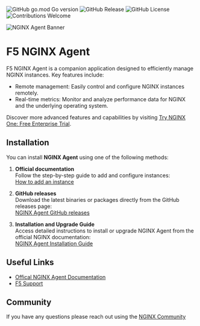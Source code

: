 ![GitHub go.mod Go version](https://img.shields.io/github/go-mod/go-version/nginx/agent)
![GitHub Release](https://img.shields.io/github/v/release/nginx/agent)
![GitHub License](https://img.shields.io/github/license/nginx/agent)
![Contributions Welcome](https://img.shields.io/badge/contributions-welcome-brightgreen.svg?style=flat)

![NGINX Agent Banner](docs/agent-banner.png "NGINX Agent Banner")

# F5 NGINX Agent 

F5 NGINX Agent is a companion application designed to efficiently manage NGINX instances. Key features include: 

- Remote management: Easily control and configure NGINX instances remotely.  
- Real-time metrics: Monitor and analyze performance data for NGINX and the underlying operating system.

Discover more advanced features and capabilities by visiting [Try NGINX One: Free Enterprise Trial](https://www.f5.com/trials/nginx-one). 


## Installation

You can install **NGINX Agent** using one of the following methods:

1. **Official documentation**  
   Follow the step-by-step guide to add and configure instances:  
   [How to add an instance](https://docs.nginx.com/nginx-one/how-to/nginx-configs/add-instance/)

2. **GitHub releases**  
   Download the latest binaries or packages directly from the GitHub releases page:  
   [NGINX Agent GitHub releases](https://github.com/nginx/agent/releases)  

3. **Installation and Upgrade Guide**  
   Access detailed instructions to install or upgrade NGINX Agent from the official NGINX documentation:  
   [NGINX Agent Installation Guide](https://docs.nginx.com/nginx-agent/installation-upgrade/)

## Useful Links
* [Offical NGINX Agent Documentation](https://docs.nginx.com/nginx-agent/)
* [F5 Support](https://my.f5.com/manage/s/)

## Community 
If you have any questions please reach out using the [NGINX Community](https://community.nginx.org/)
